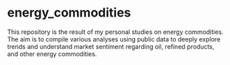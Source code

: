 # energy_commodities

This repository is the result of my personal studies on energy commodities. The aim is to compile various analyses using public data to deeply explore trends and understand market sentiment regarding oil, refined products, and other energy commodities.
